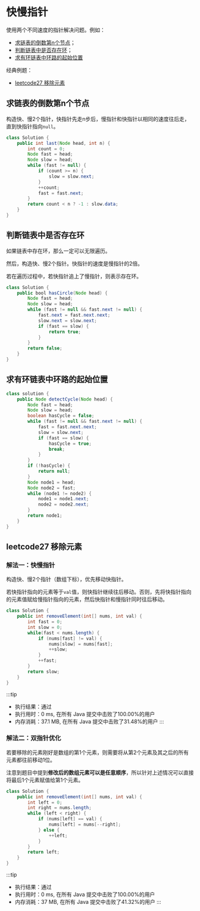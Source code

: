 # 快慢指针

使用两个不同速度的指针解决问题。例如：

-   [求链表的倒数第n个节点](#求链表的倒数第n个节点)；
-   [判断链表中是否存在环](#判断链表中是否存在环)；
-   [求有环链表中环路的起始位置](#求有环链表中环路的起始位置)

经典例题：

-   [leetcode27 移除元素](#leetcode27-移除元素)


## 求链表的倒数第n个节点

构造快、慢2个指针，快指针先走n步后，慢指针和快指针以相同的速度往后走，直到快指针指向`null`。

```java
class Solution {
    public int last(Node head, int n) {
        int count = 0;
        Node fast = head;
        Node slow = head;
        while (fast != null) {
            if (count >= n) {
                slow = slow.next;
            }
            ++count;
            fast = fast.next;
        }
        return count < n ? -1 : slow.data;
    }
}
```

## 判断链表中是否存在环

如果链表中存在环，那么一定可以无限遍历。

然后，构造快、慢2个指针。快指针的速度是慢指针的2倍。

若在遍历过程中，若快指针追上了慢指针，则表示存在环。

```java
class Solution {
    public bool hasCircle(Node head) {
        Node fast = head;
        Node slow = head;
        while (fast != null && fast.next != null) {
            fast.next = fast.next.next;
            slow.next = slow.next;
            if (fast == slow) {
                return true;
            }
        }
        return false;
    }
}
```

## 求有环链表中环路的起始位置

```java
class solution {
    public Node detectCycle(Node head) {
        Node fast = head;
        Node slow = head;
        boolean hasCycle = false;
        while (fast != null && fast.next != null) {
            fast = fast.next.next;
            slow = slow.next;
            if (fast == slow) {
                hasCycle = true;
                break;
            }
        }
        if (!hasCycle) {
            return null;
        }
        Node node1 = head;
        Node node2 = fast;
        while (node1 != node2) {
            node1 = node1.next;
            node2 = node2.next;
        }
        return node1;
    }
}
```

## leetcode27 移除元素

### 解法一：快慢指针

构造快、慢2个指针（数组下标），优先移动快指针。

若快指针指向的元素等于`val`值，则快指针继续往后移动。否则，先将快指针指向的元素值赋给慢指针指向的元素，然后快指针和慢指针同时往后移动。

```java
class Solution {
    public int removeElement(int[] nums, int val) {
        int fast = 0;
        int slow = 0;
        while(fast < nums.length) {
            if (nums[fast] != val) {
                nums[slow] = nums[fast];
                ++slow;
            }
            ++fast;
        }
        return slow;
    }
}
```

:::tip
-   执行结果：通过
-   执行用时：0 ms, 在所有 Java 提交中击败了100.00%的用户
-   内存消耗：37.1 MB, 在所有 Java 提交中击败了31.48%的用户
:::

### 解法二：双指针优化

若要移除的元素刚好是数组的第1个元素，则需要将从第2个元素及其之后的所有元素都往前移动1位。

注意到题目中提到**修改后的数组元素可以是任意顺序**，所以针对上述情况可以直接将最后1个元素赋值给第1个元素。

```java
class Solution {
    public int removeElement(int[] nums, int val) {
        int left = 0;
        int right = nums.length;
        while (left < right) {
            if (nums[left] == val) {
                nums[left] = nums[--right];
            } else {
                ++left;
            }
        }
        return left;
    }
}
```

:::tip
-   执行结果：通过
-   执行用时：0 ms, 在所有 Java 提交中击败了100.00%的用户
-   内存消耗：37 MB, 在所有 Java 提交中击败了41.32%的用户
:::
